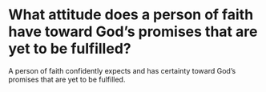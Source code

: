 # What attitude does a person of faith have toward God’s promises that are yet to be fulfilled?

A person of faith confidently expects and has certainty toward God’s promises that are yet to be fulfilled.
